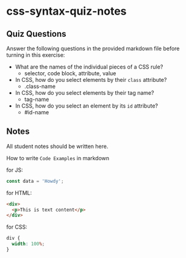 # css-syntax-quiz-notes

## Quiz Questions

Answer the following questions in the provided markdown file before turning in this exercise:

- What are the names of the individual pieces of a CSS rule?
  - selector, code block, attribute, value
- In CSS, how do you select elements by their `class` attribute?
  - .class-name
- In CSS, how do you select elements by their tag name?
  - tag-name
- In CSS, how do you select an element by its `id` attribute?
  - #id-name

## Notes

All student notes should be written here.

How to write `Code Examples` in markdown

for JS:

```javascript
const data = 'Howdy';
```

for HTML:

```html
<div>
  <p>This is text content</p>
</div>
```

for CSS:

```css
div {
  width: 100%;
}
```
